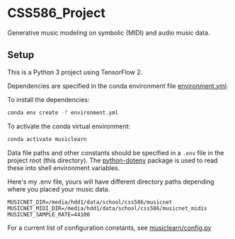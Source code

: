 # CSS586_Project

Generative music modeling on symbolic (MIDI) and audio music data.

## Setup

This is a Python 3 project using TensorFlow 2.

Dependencies are specified in the conda environment file
[environment.yml](./environment.yml).

To install the dependencies:

```sh
conda env create -f environment.yml
```

To activate the conda virtual environment:

```sh
conda activate musiclearn
```

Data file paths and other constants should be specified in a `.env` file in the
project root (this directory). The
[python-dotenv](https://pypi.org/project/python-dotenv/) package is used to read
these into shell environment variables.

Here's my .env file, yours will have different directory paths depending where
you placed your music data.

```
MUSICNET_DIR=/media/hdd1/data/school/css586/musicnet
MUSICNET_MIDI_DIR=/media/hdd1/data/school/css586/musicnet_midis
MUSICNET_SAMPLE_RATE=44100
```

For a current list of configuration constants, see [musiclearn/config.py](./musiclearn/config.py)